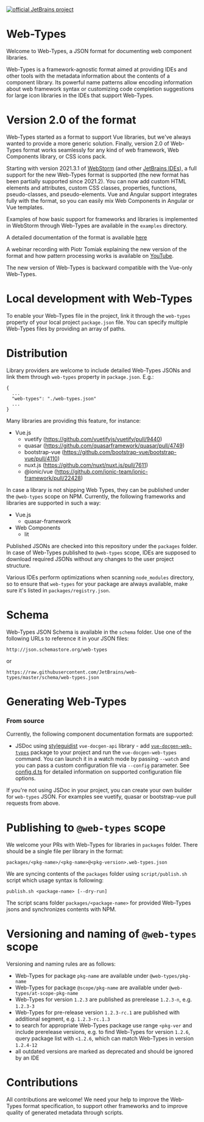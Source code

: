 [![official JetBrains project](https://jb.gg/badges/official.svg)](https://confluence.jetbrains.com/display/ALL/JetBrains+on+GitHub)

# Web-Types

Welcome to Web-Types, a JSON format for documenting web component libraries.

Web-Types is a framework-agnostic format aimed at providing IDEs and other tools with the metadata information about the contents 
of a component library. Its powerful name patterns allow encoding information about web framework syntax or
customizing code completion suggestions for large icon libraries in the IDEs that support Web-Types.

# Version 2.0 of the format

Web-Types started as a format to support Vue libraries, but we've always wanted to provide a more generic solution. 
Finally, version 2.0 of Web-Types format works seamlessly for any kind of web framework, 
Web Components library, or CSS icons pack.

Starting with version 2021.3.1 of [WebStorm](https://www.jetbrains.com/webstorm/) (and other [JetBrains IDEs](https://www.jetbrains.com/products/#lang=js&type=ide)), a full support for the new Web-Types format 
is supported (the new format has been partially supported since 2021.2). You can now add custom HTML elements and 
attributes, custom CSS classes, properties, functions, pseudo-classes, and pseudo-elements. Vue and Angular support 
integrates fully with the format, so you can easily mix Web Components in Angular or Vue templates.

Examples of how basic support for frameworks and libraries is implemented in WebStorm through Web-Types are available
in the `examples` directory.

A detailed documentation of the format is available [here](https://plugins.jetbrains.com/docs/intellij/websymbols-web-types.html)

A webinar recording with Piotr Tomiak explaining the new version of the format and how pattern processing works is available on [YouTube](https://www.youtube.com/watch?v=nkAhI1YyU0w).

The new version of Web-Types is backward compatible with the Vue-only Web-Types.

# Local development with Web-Types

To enable your Web-Types file in the project, link it through the `web-types` property of your local project `package.json` file.
You can specify multiple Web-Types files by providing an array of paths.

# Distribution

Library providers are welcome to include detailed Web-Types JSONs and link them through `web-types`
property in `package.json`. E.g.:
```
{
  ...
  "web-types": "./web-types.json"
  ...
}
```
Many libraries are providing this feature, for instance:
 * Vue.js
   * vuetify (https://github.com/vuetifyjs/vuetify/pull/9440)
   * quasar (https://github.com/quasarframework/quasar/pull/4749)
   * bootstrap-vue (https://github.com/bootstrap-vue/bootstrap-vue/pull/4110)
   * nuxt.js (https://github.com/nuxt/nuxt.js/pull/7611)
   * @ionic/vue (https://github.com/ionic-team/ionic-framework/pull/22428)

In case a library is not shipping Web Types, they can be published under the `@web-types` scope on NPM. 
Currently, the following frameworks and libraries are supported in such a way:
 * Vue.js
    * quasar-framework
 * Web Components
   * lit

Published JSONs are checked into this repository under the `packages` folder. In case of Web-Types published to `@web-types` scope, 
IDEs are supposed to download required JSONs without any changes to the user project structure.

Various IDEs perform optimizations when scanning `node_modules` directory, so to ensure that `web-types` for 
your package are always available, make sure it's listed in `packages/registry.json`.

# Schema

Web-Types JSON Schema is available in the `schema` folder. Use one of the following URLs to reference it in your JSON files:
```
http://json.schemastore.org/web-types
```
or
```
https://raw.githubusercontent.com/JetBrains/web-types/master/schema/web-types.json
```

# Generating Web-Types

### From source

Currently, the following component documentation formats are supported:
- JSDoc using [styleguidist](https://vue-styleguidist.github.io/docs/Documenting.html#code-comments) `vue-docgen-api`
  library - add [`vue-docgen-web-types`](https://www.npmjs.com/package/vue-docgen-web-types) package to your project 
  and run the `vue-docgen-web-types` command. You can launch it in a watch mode by passing `--watch` and 
  you can pass a custom configuration file via `--config` parameter. 
  See [config.d.ts](https://github.com/JetBrains/web-types/blob/master/gen/vue-docgen-web-types/types/config.d.ts)
  for detailed information on supported configuration file options.
  
If you're not using JSDoc in your project, you can create your own builder for `web-types` JSON. For examples see
vuetify, quasar or bootstrap-vue pull requests from above.

# Publishing to `@web-types` scope

We welcome your PRs with Web-Types for libraries in `packages` folder. There should be a single file per library in the format:

```
packages/<pkg-name>/<pkg-name>@<pkg-version>.web-types.json
```

We are syncing contents of the `packages` folder using `script/publish.sh` script which usage syntax is following:
```
publish.sh <package-name> [--dry-run]
```
The script scans folder `packages/<package-name>` for provided Web-Types jsons and synchronizes
contents with NPM.

# Versioning and naming of `@web-types` scope
Versioning and naming rules are as follows:
* Web-Types for package `pkg-name` are available under `@web-types/pkg-name`
* Web-Types for package `@scope/pkg-name` are available under `@web-types/at-scope-pkg-name`
* Web-Types for version `1.2.3` are published as prerelease `1.2.3-n`, e.g. `1.2.3-3`
* Web-Types for pre-release version `1.2.3-rc.1` are published with additional segment, 
  e.g. `1.2.3-rc.1.3`
* to search for appropriate Web-Types package use range `<pkg-ver` and include prerelease versions, 
  e.g. to find Web-Types for version `1.2.6`, query package list with `<1.2.6`, which can match 
  Web-Types in version `1.2.4-12` 
* all outdated versions are marked as deprecated and should be ignored by an IDE

# Contributions

All contributions are welcome! We need your help to improve the Web-Types format specification,
to support other frameworks and to improve quality of generated metadata through scripts. 
